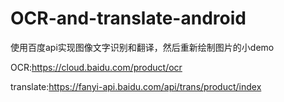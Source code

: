 # OCR-and-translate-android
使用百度api实现图像文字识别和翻译，然后重新绘制图片的小demo

OCR:https://cloud.baidu.com/product/ocr

translate:https://fanyi-api.baidu.com/api/trans/product/index
